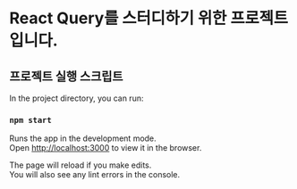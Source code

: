 #  React Query를 스터디하기 위한 프로젝트입니다.

## 프로젝트 실행 스크립트

In the project directory, you can run:

### `npm start`

Runs the app in the development mode.\
Open [http://localhost:3000](http://localhost:3000) to view it in the browser.

The page will reload if you make edits.\
You will also see any lint errors in the console.

